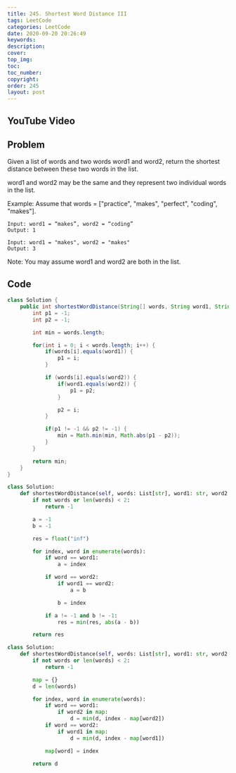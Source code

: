 ```yaml
---
title: 245. Shortest Word Distance III
tags: LeetCode
categories: LeetCode
date: 2020-09-20 20:26:49
keywords:
description:
cover:
top_img:
toc:
toc_number:
copyright:
order: 245
layout: post
---
```


## YouTube Video

## Problem

Given a list of words and two words word1 and word2, return the shortest distance between these two words in the list.

word1 and word2 may be the same and they represent two individual words in the list.

Example:
Assume that words = ["practice", "makes", "perfect", "coding", "makes"].

```
Input: word1 = “makes”, word2 = “coding”
Output: 1
```

```
Input: word1 = "makes", word2 = "makes"
Output: 3
```

Note:
You may assume word1 and word2 are both in the list.

## Code

```java
class Solution {
    public int shortestWordDistance(String[] words, String word1, String word2) {
        int p1 = -1;
        int p2 = -1;

        int min = words.length;

        for(int i = 0; i < words.length; i++) {
            if(words[i].equals(word1)) {
                p1 = i;
            }

            if (words[i].equals(word2)) {
                if(word1.equals(word2)) {
                    p1 = p2;
                }

                p2 = i;
            }

            if(p1 != -1 && p2 != -1) {
                min = Math.min(min, Math.abs(p1 - p2));
            }
        }

        return min;
    }
}
```

```python
class Solution:
    def shortestWordDistance(self, words: List[str], word1: str, word2: str) -> int:
        if not words or len(words) < 2:
            return -1

        a = -1
        b = -1

        res = float("inf")

        for index, word in enumerate(words):
            if word == word1:
                a = index

            if word == word2:
                if word1 == word2:
                    a = b

                b = index

            if a != -1 and b != -1:
                res = min(res, abs(a - b))

        return res
```

```python
class Solution:
    def shortestWordDistance(self, words: List[str], word1: str, word2: str) -> int:
        if not words or len(words) < 2:
            return -1

        map = {}
        d = len(words)

        for index, word in enumerate(words):
            if word == word1:
                if word2 in map:
                    d = min(d, index - map[word2])
            if word == word2:
                if word1 in map:
                    d = min(d, index - map[word1])

            map[word] = index

        return d
```

